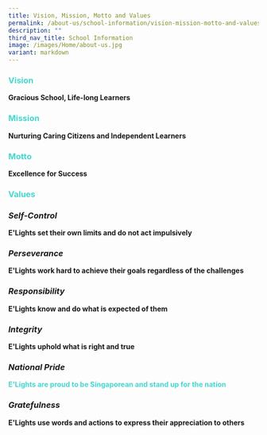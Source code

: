 ```yaml
---
title: Vision, Mission, Motto and Values
permalink: /about-us/school-information/vision-mission-motto-and-values/
description: ""
third_nav_title: School Information
image: /images/Home/about-us.jpg
variant: markdown
---
```

### <b><font color="#46d6ce">Vision</font><b>
	
<b>Gracious School, Life-long Learners<b>

### <b><font color="#46d6ce">Mission</font><b>

<b>Nurturing Caring Citizens and Independent Learners<b>


### <b><font color="#46d6ce">Motto</font><b>

<b>Excellence for Success<b>

### <b><font color="#46d6ce">Values</font><b>

### *Self-Control*<b>
<b>E'Lights set their own limits and do not act impulsively<b>

### *Perseverance*<b>
<b>E'Lights work hard to achieve their goals regardless of the challenges<b>

### *Responsibility*<b>
<b>E'Lights know and do what is expected of them<b>

### *Integrity*<b>
<b>E'Lights uphold what is right and true<b>

### *National Pride*<b>
<b><font color="#46d6ce">E'Lights are proud to be Singaporean and stand up for the nation</font><b>

### *Gratefulness*<b>
E'Lights use words and actions to express their appreciation to others</b></b></b></b></b></b></b></b></b></b></b></b></b></b></b></b></b></b></b></b></b></b></b></b></b></b></b></b></b></b>